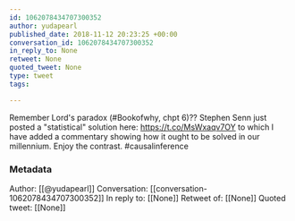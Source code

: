 ```yaml
---
id: 1062078434707300352
author: yudapearl
published_date: 2018-11-12 20:23:25 +00:00
conversation_id: 1062078434707300352
in_reply_to: None
retweet: None
quoted_tweet: None
type: tweet
tags:

---
```


Remember Lord's paradox (#Bookofwhy, chpt 6)?? Stephen Senn just posted a "statistical" solution here: https://t.co/MsWxaqv7OY to which I have added a commentary showing how it ought to be solved in our millennium. Enjoy the contrast. #causalinference

### Metadata

Author: [[@yudapearl]]
Conversation: [[conversation-1062078434707300352]]
In reply to: [[None]]
Retweet of: [[None]]
Quoted tweet: [[None]]

